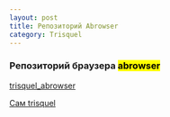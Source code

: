 ```yaml
---
layout: post
title: Репозиторий Abrowser
category: Trisquel
---
```


### Репозиторий браузера <mark>**abrowser**</mark>


[trisquel_abrowser](http://archive.trisquel.info/trisquel/pool/main/f/firefox/?C=M;O=D)

[Сам trisquel](https://trisquel.info/en/download)

